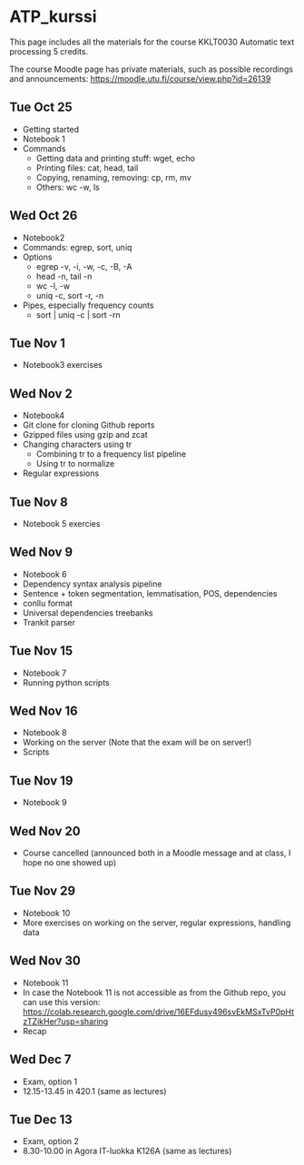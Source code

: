 # ATP_kurssi

This page includes all the materials for the course KKLT0030 Automatic text processing 5 credits. 

The course Moodle page has private materials, such as possible recordings and announcements: https://moodle.utu.fi/course/view.php?id=26139

## Tue Oct 25
* Getting started
* Notebook 1
* Commands
  * Getting data and printing stuff: wget, echo
  * Printing files: cat, head, tail
  * Copying, renaming, removing: cp, rm, mv
  * Others: wc -w, ls

## Wed Oct 26
* Notebook2
* Commands: egrep, sort, uniq
* Options
  * egrep -v, -i, -w, -c, -B, -A
  * head -n, tail -n
  * wc -l, -w
  * uniq -c, sort -r, -n
* Pipes, especially frequency counts
  * sort | uniq -c | sort -rn

## Tue Nov 1
* Notebook3 exercises

## Wed Nov 2
* Notebook4
* Git clone for cloning Github reports
* Gzipped files using gzip and zcat
* Changing characters using tr
   * Combining tr to a frequency list pipeline
   * Using tr to normalize
* Regular expressions

## Tue Nov 8
* Notebook 5 exercies

## Wed Nov 9
* Notebook 6
* Dependency syntax analysis pipeline
 * Sentence + token segmentation, lemmatisation, POS, dependencies
 * conllu format
* Universal dependencies treebanks
* Trankit parser

## Tue Nov 15
* Notebook 7
* Running python scripts

## Wed Nov 16
* Notebook 8
* Working on the server (Note that the exam will be on server!)
* Scripts

## Tue Nov 19
* Notebook 9

## Wed Nov 20
* Course cancelled (announced both in a Moodle message and at class, I hope no one showed up)

## Tue Nov 29
* Notebook 10
* More exercises on working on the server, regular expressions, handling data

## Wed Nov 30
* Notebook 11
* In case the Notebook 11 is not accessible as from the Github repo, you can use this version: https://colab.research.google.com/drive/16EFdusy496svEkMSxTvP0pHtzTZikHer?usp=sharing
* Recap

## Wed Dec 7
* Exam, option 1
* 12.15-13.45 in 420.1 (same as lectures)

## Tue Dec 13
* Exam, option 2
* 8.30-10.00 in Agora IT-luokka K126A (same as lectures)
